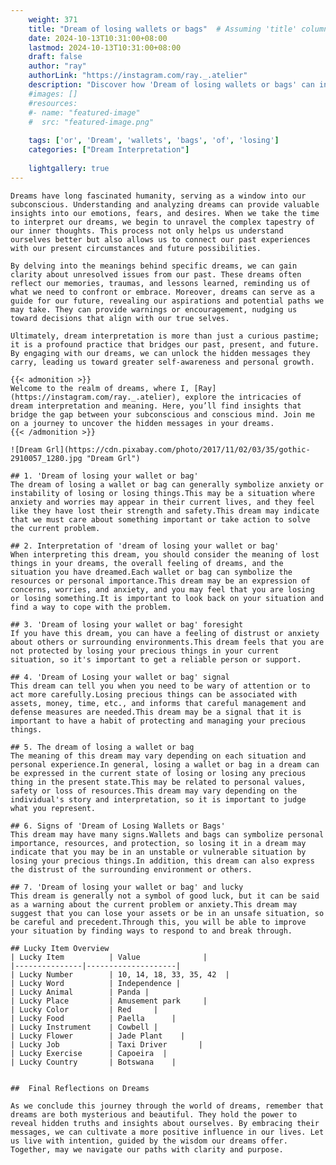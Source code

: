 ```yaml
---
    weight: 371
    title: "Dream of losing wallets or bags"  # Assuming 'title' column exists
    date: 2024-10-13T10:31:00+08:00
    lastmod: 2024-10-13T10:31:00+08:00
    draft: false
    author: "ray"
    authorLink: "https://instagram.com/ray._.atelier"
    description: "Discover how 'Dream of losing wallets or bags' can interpret your future and uncover its significant meanings in your life."
    #images: []
    #resources:
    #- name: "featured-image"
    #  src: "featured-image.png"
    
    tags: ['or', 'Dream', 'wallets', 'bags', 'of', 'losing']
    categories: ["Dream Interpretation"]
    
    lightgallery: true
---
```

    
    Dreams have long fascinated humanity, serving as a window into our subconscious. Understanding and analyzing dreams can provide valuable insights into our emotions, fears, and desires. When we take the time to interpret our dreams, we begin to unravel the complex tapestry of our inner thoughts. This process not only helps us understand ourselves better but also allows us to connect our past experiences with our present circumstances and future possibilities.
    
    By delving into the meanings behind specific dreams, we can gain clarity about unresolved issues from our past. These dreams often reflect our memories, traumas, and lessons learned, reminding us of what we need to confront or embrace. Moreover, dreams can serve as a guide for our future, revealing our aspirations and potential paths we may take. They can provide warnings or encouragement, nudging us toward decisions that align with our true selves.
    
    Ultimately, dream interpretation is more than just a curious pastime; it is a profound practice that bridges our past, present, and future. By engaging with our dreams, we can unlock the hidden messages they carry, leading us toward greater self-awareness and personal growth.
    
    {{< admonition >}}
    Welcome to the realm of dreams, where I, [Ray](https://instagram.com/ray._.atelier), explore the intricacies of dream interpretation and meaning. Here, you’ll find insights that bridge the gap between your subconscious and conscious mind. Join me on a journey to uncover the hidden messages in your dreams.
    {{< /admonition >}}
    
    ![Dream Grl](https://cdn.pixabay.com/photo/2017/11/02/03/35/gothic-2910057_1280.jpg "Dream Grl")
    
    ## 1. 'Dream of losing your wallet or bag'
    The dream of losing a wallet or bag can generally symbolize anxiety or instability of losing or losing things.This may be a situation where anxiety and worries may appear in their current lives, and they feel like they have lost their strength and safety.This dream may indicate that we must care about something important or take action to solve the current problem.
    
    ## 2. Interpretation of 'dream of losing your wallet or bag'
    When interpreting this dream, you should consider the meaning of lost things in your dreams, the overall feeling of dreams, and the situation you have dreamed.Each wallet or bag can symbolize the resources or personal importance.This dream may be an expression of concerns, worries, and anxiety, and you may feel that you are losing or losing something.It is important to look back on your situation and find a way to cope with the problem.
    
    ## 3. 'Dream of losing your wallet or bag' foresight
    If you have this dream, you can have a feeling of distrust or anxiety about others or surrounding environments.This dream feels that you are not protected by losing your precious things in your current situation, so it's important to get a reliable person or support.
    
    ## 4. 'Dream of Losing your wallet or bag' signal
    This dream can tell you when you need to be wary of attention or to act more carefully.Losing precious things can be associated with assets, money, time, etc., and informs that careful management and defense measures are needed.This dream may be a signal that it is important to have a habit of protecting and managing your precious things.
    
    ## 5. The dream of losing a wallet or bag
    The meaning of this dream may vary depending on each situation and personal experience.In general, losing a wallet or bag in a dream can be expressed in the current state of losing or losing any precious thing in the present state.This may be related to personal values, safety or loss of resources.This dream may vary depending on the individual's story and interpretation, so it is important to judge what you represent.
    
    ## 6. Signs of 'Dream of Losing Wallets or Bags'
    This dream may have many signs.Wallets and bags can symbolize personal importance, resources, and protection, so losing it in a dream may indicate that you may be in an unstable or vulnerable situation by losing your precious things.In addition, this dream can also express the distrust of the surrounding environment or others.
    
    ## 7. 'Dream of losing your wallet or bag' and lucky
    This dream is generally not a symbol of good luck, but it can be said as a warning about the current problem or anxiety.This dream may suggest that you can lose your assets or be in an unsafe situation, so be careful and precedent.Through this, you will be able to improve your situation by finding ways to respond to and break through.
    
    ## Lucky Item Overview
    | Lucky Item          | Value              |
    |---------------|--------------------|
    | Lucky Number        | 10, 14, 18, 33, 35, 42  |
    | Lucky Word          | Independence |
    | Lucky Animal        | Panda |
    | Lucky Place         | Amusement park     |
    | Lucky Color         | Red     |
    | Lucky Food          | Paella      |
    | Lucky Instrument    | Cowbell |
    | Lucky Flower        | Jade Plant    |
    | Lucky Job           | Taxi Driver       |
    | Lucky Exercise      | Capoeira  |
    | Lucky Country       | Botswana    |
    
    
    ##  Final Reflections on Dreams
    
    As we conclude this journey through the world of dreams, remember that dreams are both mysterious and beautiful. They hold the power to reveal hidden truths and insights about ourselves. By embracing their messages, we can cultivate a more positive influence in our lives. Let us live with intention, guided by the wisdom our dreams offer. Together, may we navigate our paths with clarity and purpose.
    
